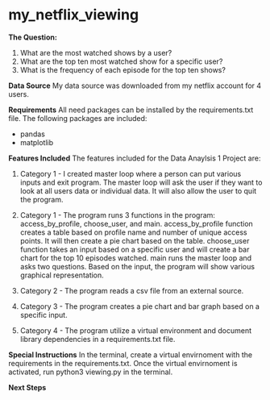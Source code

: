 # my_netflix_viewing


**The Question:** 
1) What are the most watched shows by a user? 
2) What are the top ten most watched show for a specific user? 
3) What is the frequency of each episode for the top ten shows?

**Data Source**
My data source was downloaded from my netflix account for 4 users. 

**Requirements**
All need packages can be installed by the requirements.txt file. The following packages are included:
- pandas
- matplotlib

**Features Included**
The features included for the Data Anaylsis 1 Project are: 

1) Category 1 - I created master loop where a person can put various inputs and exit program. The master loop will ask the user if they want to look at all users data or individual data. It will also allow the user to quit the program. 

2) Category 1 - The program runs 3 functions in the program: access_by_profile, choose_user, and main. access_by_profile function creates a table based on profile name and number of unique access points. It will then create a pie chart based on the table. choose_user function takes an input based on a specific user and will create a bar chart for the top 10 episodes watched. main runs the master loop and asks two questions. Based on the input, the program will show various graphical representation. 

3) Category 2 - The program reads a csv file from an external source. 

4) Category 3 - The program creates a pie chart and bar graph based on a specific input. 

5) Category 4 - The program utilize a virtual environment and document library dependencies in a requirements.txt file.


**Special Instructions**
In the terminal, create a virtual envirnoment with the requirements in the requirements.txt. 
Once the virtual envirnoment is activated, run python3 viewing.py in the terminal. 


**Next Steps**
